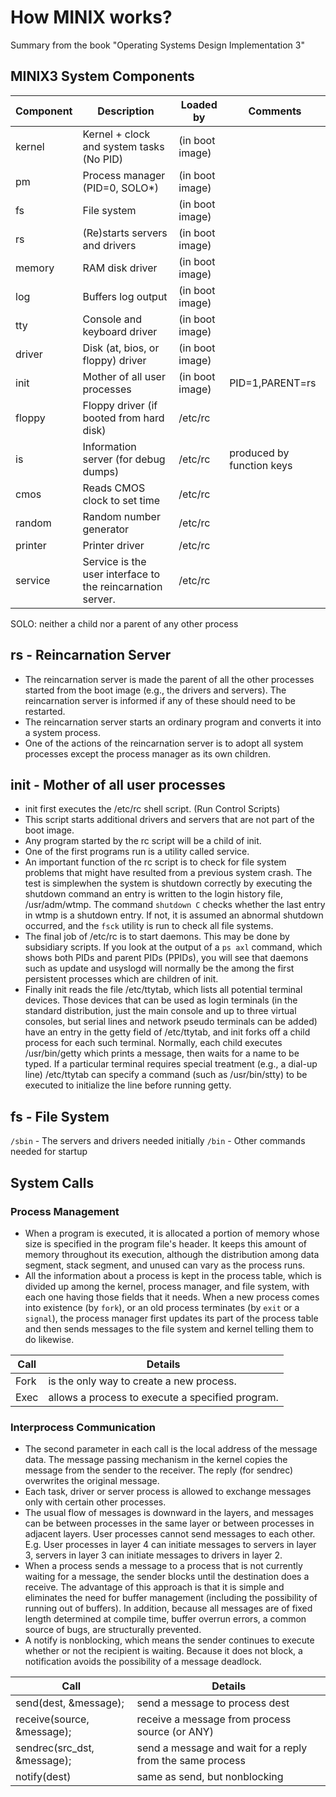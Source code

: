 # How MINIX works?

Summary from the book "Operating Systems Design Implementation 3"

## MINIX3 System Components
Component|Description                              |Loaded by      |Comments
---------|-----------------------------------------|---------------|---------
kernel   |Kernel + clock and system tasks (No PID) |(in boot image)|
pm       |Process manager (PID=0, SOLO*)           |(in boot image)|
fs       |File system                              |(in boot image)|
rs       |(Re)starts servers and drivers           |(in boot image)|
memory   |RAM disk driver                          |(in boot image)|
log      |Buffers log output                       |(in boot image)|
tty      |Console and keyboard driver              |(in boot image)|
driver   |Disk (at, bios, or floppy) driver        |(in boot image)|
init     |Mother of all user processes             |(in boot image)|PID=1,PARENT=rs
floppy   |Floppy driver (if booted from hard disk) |/etc/rc        |
is       |Information server (for debug dumps)     |/etc/rc        |produced by function keys
cmos     |Reads CMOS clock to set time             |/etc/rc        |
random   |Random number generator                  |/etc/rc        |
printer  |Printer driver                           |/etc/rc        |
service  |Service is the user interface to the reincarnation server.|/etc/rc|

SOLO: neither a child nor a parent of any other process

## rs - Reincarnation Server
* The reincarnation server is made the parent of all the other processes started from the boot image (e.g., the drivers and servers). The reincarnation server is informed if any of these should need to be restarted.
* The reincarnation server starts an ordinary program and converts it into a system process.
* One of the actions of the reincarnation server is to adopt all system processes except the process manager as its own children.

## init - Mother of all user processes
* init first executes the /etc/rc shell script. (Run Control Scripts)
* This script starts additional drivers and servers that are not part of the boot image.
* Any program started by the rc script will be a child of init.
* One of the first programs run is a utility called service.
* An important function of the rc script is to check for file system problems that might have resulted from a previous system crash. The test is simplewhen the system is shutdown correctly by executing the shutdown command an entry is written to the login history file, /usr/adm/wtmp. The command ```shutdown C``` checks whether the last entry in wtmp is a shutdown entry. If not, it is assumed an abnormal shutdown occurred, and the ```fsck``` utility is run to check all file systems. 
* The final job of /etc/rc is to start daemons. This may be done by subsidiary scripts. If you look at the output of a ```ps axl``` command, which shows both PIDs and parent PIDs (PPIDs), you will see that daemons such as update and usyslogd will normally be the among the first persistent processes which are children of init.
* Finally init reads the file /etc/ttytab, which lists all potential terminal devices. Those devices that can be used as login terminals (in the standard distribution, just the main console and up to three virtual consoles, but serial lines and network pseudo terminals can be added) have an entry in the getty field of /etc/ttytab, and init forks off a child process for each such terminal. Normally, each child executes /usr/bin/getty which prints a message, then waits for a name to be typed. If a particular terminal requires special treatment (e.g., a dial-up line) /etc/ttytab can specify a command (such as /usr/bin/stty) to be executed to initialize the line before running getty.

## fs - File System
```/sbin``` - The servers and drivers needed initially
```/bin```  - Other commands needed for startup

## System Calls
### Process Management
* When a program is executed, it is allocated a portion of memory whose size is specified in the program file's header. It keeps this amount of memory throughout its execution, although the distribution among data segment, stack segment, and unused can vary as the process runs.
* All the information about a process is kept in the process table, which is divided up among the kernel, process manager, and file system, with each one having those fields that it needs. When a new process comes into existence (by ```fork```), or an old process terminates (by ```exit``` or a ```signal```), the process manager first updates its part of the process table and then sends messages to the file system and kernel telling them to do likewise.

Call|Details
----|------------------------------------------------
Fork|is the only way to create a new process. 
Exec|allows a process to execute a specified program.

### Interprocess Communication
* The second parameter in each call is the local address of the message data. The message passing mechanism in the kernel copies the message from the sender to the receiver. The reply (for sendrec) overwrites the original message.
* Each task, driver or server process is allowed to exchange messages only with certain other processes. 
* The usual flow of messages is downward in the layers, and messages can be between processes in the same layer or between processes in adjacent layers. User processes cannot send messages to each other. E.g. User processes in layer 4 can initiate messages to servers in layer 3, servers in layer 3 can initiate messages to drivers in layer 2.
* When a process sends a message to a process that is not currently waiting for a message, the sender blocks until the destination does a receive. The advantage of this approach is that it is simple and eliminates the need for buffer management (including the possibility of running out of buffers). In addition, because all messages are of fixed length determined at compile time, buffer overrun errors, a common source of bugs, are structurally prevented.
* A notify is nonblocking, which means the sender continues to execute whether or not the recipient is waiting. Because it does not block, a notification avoids the possibility of a message deadlock.

Call|Details
----|------------------------------------------------
send(dest, &message);|send a message to process dest
receive(source, &message);|receive a message from process source (or ANY)
sendrec(src_dst, &message);|send a message and wait for a reply from the same process
notify(dest)|same as send, but nonblocking